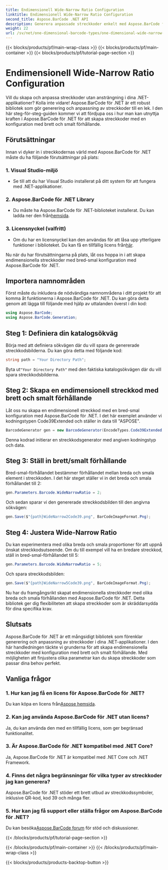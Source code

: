 ```yaml
---
title: Endimensionell Wide-Narrow Ratio Configuration
linktitle: Endimensionell Wide-Narrow Ratio Configuration
second_title: Aspose.BarCode .NET API
description: Generera anpassade streckkoder enkelt med Aspose.BarCode för .NET. Steg-för-steg-guide för endimensionell bred-smal konfiguration.
weight: 22
url: /sv/net/one-dimensional-barcode-types/one-dimensional-wide-narrow-ratio-configuration/
---
```


{{< blocks/products/pf/main-wrap-class >}}
{{< blocks/products/pf/main-container >}}
{{< blocks/products/pf/tutorial-page-section >}}

# Endimensionell Wide-Narrow Ratio Configuration


Vill du skapa och anpassa streckkoder utan ansträngning i dina .NET-applikationer? Kolla inte vidare! Aspose.BarCode för .NET är ett robust bibliotek som gör generering och anpassning av streckkoder till en lek. I den här steg-för-steg-guiden kommer vi att fördjupa oss i hur man kan utnyttja kraften i Aspose.BarCode för .NET för att skapa streckkoder med en konfiguration med brett och smalt förhållande.

## Förutsättningar

Innan vi dyker in i streckkodernas värld med Aspose.BarCode för .NET måste du ha följande förutsättningar på plats:

### 1. Visual Studio-miljö
   - Se till att du har Visual Studio installerat på ditt system för att fungera med .NET-applikationer.
   
### 2. Aspose.BarCode för .NET Library
   -  Du måste ha Aspose.BarCode för .NET-biblioteket installerat. Du kan ladda ner den från[hemsida](https://releases.aspose.com/barcode/net/).

### 3. Licensnyckel (valfritt)
   -  Om du har en licensnyckel kan den användas för att låsa upp ytterligare funktioner i biblioteket. Du kan få en tillfällig licens från[här](https://purchase.aspose.com/temporary-license/).

Nu när du har förutsättningarna på plats, låt oss hoppa in i att skapa endimensionella streckkoder med bred-smal konfiguration med Aspose.BarCode för .NET.

## Importera namnområden

Först måste du inkludera de nödvändiga namnområdena i ditt projekt för att komma åt funktionerna i Aspose.BarCode för .NET. Du kan göra detta genom att lägga till följande med hjälp av uttalanden överst i din kod:

```csharp
using Aspose.BarCode;
using Aspose.BarCode.Generation;
```

## Steg 1: Definiera din katalogsökväg

Börja med att definiera sökvägen där du vill spara de genererade streckkodsbilderna. Du kan göra detta med följande kod:

```csharp
string path = "Your Directory Path";
```

 Byta ut`"Your Directory Path"` med den faktiska katalogsökvägen där du vill spara streckkodsbilderna.

## Steg 2: Skapa en endimensionell streckkod med brett och smalt förhållande

Låt oss nu skapa en endimensionell streckkod med en bred-smal konfiguration med Aspose.BarCode för .NET. I det här exemplet använder vi kodningstypen Code39Extended och ställer in data till "ASPOSE".

```csharp
BarcodeGenerator gen = new BarcodeGenerator(EncodeTypes.Code39Extended, "ASPOSE");
```

Denna kodrad initierar en streckkodsgenerator med angiven kodningstyp och data.

## Steg 3: Ställ in brett/smalt förhållande

Bred-smal-förhållandet bestämmer förhållandet mellan breda och smala element i streckkoden. I det här steget ställer vi in det breda och smala förhållandet till 2:

```csharp
gen.Parameters.Barcode.WideNarrowRatio = 2;
```

Och sedan sparar vi den genererade streckkodsbilden till den angivna sökvägen:

```csharp
gen.Save($"{path}WideNarrow2Code39.png", BarCodeImageFormat.Png);
```

## Steg 4: Justera Wide-Narrow Ratio

Du kan experimentera med olika breda och smala proportioner för att uppnå önskat streckkodsutseende. Om du till exempel vill ha en bredare streckkod, ställ in bred-smal-förhållandet till 5:

```csharp
gen.Parameters.Barcode.WideNarrowRatio = 5;
```

Och spara streckkodsbilden:

```csharp
gen.Save($"{path}WideNarrow5Code39.png", BarCodeImageFormat.Png);
```

Nu har du framgångsrikt skapat endimensionella streckkoder med olika breda och smala förhållanden med Aspose.BarCode för .NET. Detta bibliotek ger dig flexibiliteten att skapa streckkoder som är skräddarsydda för dina specifika krav.

## Slutsats

Aspose.BarCode för .NET är ett mångsidigt bibliotek som förenklar generering och anpassning av streckkoder i dina .NET-applikationer. I den här handledningen täckte vi grunderna för att skapa endimensionella streckkoder med konfiguration med brett och smalt förhållande. Med möjligheten att finjustera olika parametrar kan du skapa streckkoder som passar dina behov perfekt.

## Vanliga frågor

### 1. Hur kan jag få en licens för Aspose.BarCode för .NET?
 Du kan köpa en licens från[Aspose hemsida](https://purchase.aspose.com/buy).

### 2. Kan jag använda Aspose.BarCode för .NET utan licens?
Ja, du kan använda den med en tillfällig licens, som ger begränsad funktionalitet.

### 3. Är Aspose.BarCode för .NET kompatibel med .NET Core?
Ja, Aspose.BarCode för .NET är kompatibel med .NET Core och .NET Framework.

### 4. Finns det några begränsningar för vilka typer av streckkoder jag kan generera?
Aspose.BarCode för .NET stöder ett brett utbud av streckkodssymboler, inklusive QR-kod, kod 39 och många fler.

### 5. Hur kan jag få support eller ställa frågor om Aspose.BarCode för .NET?
 Du kan besöka[Aspose.BarCode forum](https://forum.aspose.com/c/barcode/13) för stöd och diskussioner.

{{< /blocks/products/pf/tutorial-page-section >}}

{{< /blocks/products/pf/main-container >}}
{{< /blocks/products/pf/main-wrap-class >}}

{{< blocks/products/products-backtop-button >}}
